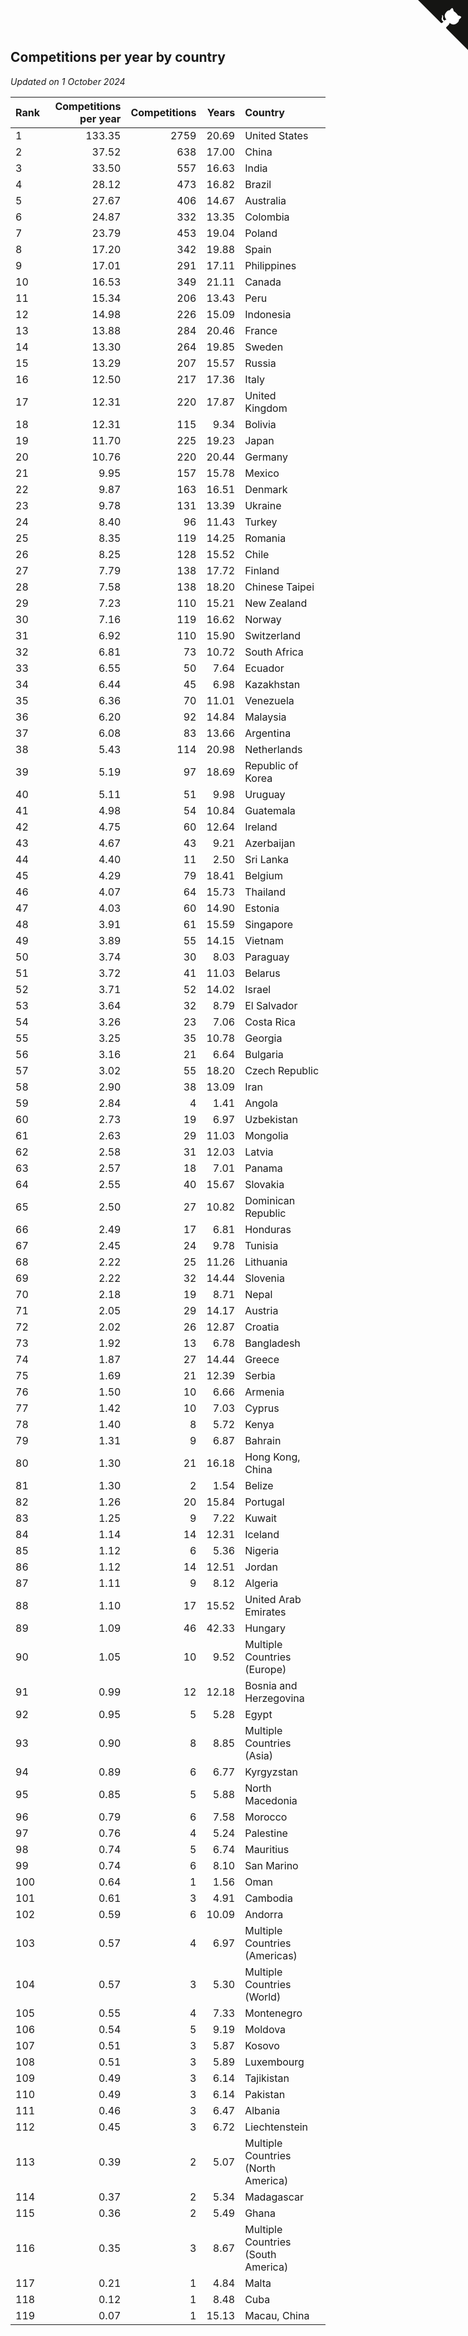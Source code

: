 ## Competitions per year by country

*Updated on  1 October 2024*

| Rank | Competitions per year | Competitions | Years | Country |
| :--- | ---: | ---: | ---: | :--- |
| 1 | 133.35 | 2759 | 20.69 | United States |
| 2 | 37.52 | 638 | 17.00 | China |
| 3 | 33.50 | 557 | 16.63 | India |
| 4 | 28.12 | 473 | 16.82 | Brazil |
| 5 | 27.67 | 406 | 14.67 | Australia |
| 6 | 24.87 | 332 | 13.35 | Colombia |
| 7 | 23.79 | 453 | 19.04 | Poland |
| 8 | 17.20 | 342 | 19.88 | Spain |
| 9 | 17.01 | 291 | 17.11 | Philippines |
| 10 | 16.53 | 349 | 21.11 | Canada |
| 11 | 15.34 | 206 | 13.43 | Peru |
| 12 | 14.98 | 226 | 15.09 | Indonesia |
| 13 | 13.88 | 284 | 20.46 | France |
| 14 | 13.30 | 264 | 19.85 | Sweden |
| 15 | 13.29 | 207 | 15.57 | Russia |
| 16 | 12.50 | 217 | 17.36 | Italy |
| 17 | 12.31 | 220 | 17.87 | United Kingdom |
| 18 | 12.31 | 115 | 9.34 | Bolivia |
| 19 | 11.70 | 225 | 19.23 | Japan |
| 20 | 10.76 | 220 | 20.44 | Germany |
| 21 | 9.95 | 157 | 15.78 | Mexico |
| 22 | 9.87 | 163 | 16.51 | Denmark |
| 23 | 9.78 | 131 | 13.39 | Ukraine |
| 24 | 8.40 | 96 | 11.43 | Turkey |
| 25 | 8.35 | 119 | 14.25 | Romania |
| 26 | 8.25 | 128 | 15.52 | Chile |
| 27 | 7.79 | 138 | 17.72 | Finland |
| 28 | 7.58 | 138 | 18.20 | Chinese Taipei |
| 29 | 7.23 | 110 | 15.21 | New Zealand |
| 30 | 7.16 | 119 | 16.62 | Norway |
| 31 | 6.92 | 110 | 15.90 | Switzerland |
| 32 | 6.81 | 73 | 10.72 | South Africa |
| 33 | 6.55 | 50 | 7.64 | Ecuador |
| 34 | 6.44 | 45 | 6.98 | Kazakhstan |
| 35 | 6.36 | 70 | 11.01 | Venezuela |
| 36 | 6.20 | 92 | 14.84 | Malaysia |
| 37 | 6.08 | 83 | 13.66 | Argentina |
| 38 | 5.43 | 114 | 20.98 | Netherlands |
| 39 | 5.19 | 97 | 18.69 | Republic of Korea |
| 40 | 5.11 | 51 | 9.98 | Uruguay |
| 41 | 4.98 | 54 | 10.84 | Guatemala |
| 42 | 4.75 | 60 | 12.64 | Ireland |
| 43 | 4.67 | 43 | 9.21 | Azerbaijan |
| 44 | 4.40 | 11 | 2.50 | Sri Lanka |
| 45 | 4.29 | 79 | 18.41 | Belgium |
| 46 | 4.07 | 64 | 15.73 | Thailand |
| 47 | 4.03 | 60 | 14.90 | Estonia |
| 48 | 3.91 | 61 | 15.59 | Singapore |
| 49 | 3.89 | 55 | 14.15 | Vietnam |
| 50 | 3.74 | 30 | 8.03 | Paraguay |
| 51 | 3.72 | 41 | 11.03 | Belarus |
| 52 | 3.71 | 52 | 14.02 | Israel |
| 53 | 3.64 | 32 | 8.79 | El Salvador |
| 54 | 3.26 | 23 | 7.06 | Costa Rica |
| 55 | 3.25 | 35 | 10.78 | Georgia |
| 56 | 3.16 | 21 | 6.64 | Bulgaria |
| 57 | 3.02 | 55 | 18.20 | Czech Republic |
| 58 | 2.90 | 38 | 13.09 | Iran |
| 59 | 2.84 | 4 | 1.41 | Angola |
| 60 | 2.73 | 19 | 6.97 | Uzbekistan |
| 61 | 2.63 | 29 | 11.03 | Mongolia |
| 62 | 2.58 | 31 | 12.03 | Latvia |
| 63 | 2.57 | 18 | 7.01 | Panama |
| 64 | 2.55 | 40 | 15.67 | Slovakia |
| 65 | 2.50 | 27 | 10.82 | Dominican Republic |
| 66 | 2.49 | 17 | 6.81 | Honduras |
| 67 | 2.45 | 24 | 9.78 | Tunisia |
| 68 | 2.22 | 25 | 11.26 | Lithuania |
| 69 | 2.22 | 32 | 14.44 | Slovenia |
| 70 | 2.18 | 19 | 8.71 | Nepal |
| 71 | 2.05 | 29 | 14.17 | Austria |
| 72 | 2.02 | 26 | 12.87 | Croatia |
| 73 | 1.92 | 13 | 6.78 | Bangladesh |
| 74 | 1.87 | 27 | 14.44 | Greece |
| 75 | 1.69 | 21 | 12.39 | Serbia |
| 76 | 1.50 | 10 | 6.66 | Armenia |
| 77 | 1.42 | 10 | 7.03 | Cyprus |
| 78 | 1.40 | 8 | 5.72 | Kenya |
| 79 | 1.31 | 9 | 6.87 | Bahrain |
| 80 | 1.30 | 21 | 16.18 | Hong Kong, China |
| 81 | 1.30 | 2 | 1.54 | Belize |
| 82 | 1.26 | 20 | 15.84 | Portugal |
| 83 | 1.25 | 9 | 7.22 | Kuwait |
| 84 | 1.14 | 14 | 12.31 | Iceland |
| 85 | 1.12 | 6 | 5.36 | Nigeria |
| 86 | 1.12 | 14 | 12.51 | Jordan |
| 87 | 1.11 | 9 | 8.12 | Algeria |
| 88 | 1.10 | 17 | 15.52 | United Arab Emirates |
| 89 | 1.09 | 46 | 42.33 | Hungary |
| 90 | 1.05 | 10 | 9.52 | Multiple Countries (Europe) |
| 91 | 0.99 | 12 | 12.18 | Bosnia and Herzegovina |
| 92 | 0.95 | 5 | 5.28 | Egypt |
| 93 | 0.90 | 8 | 8.85 | Multiple Countries (Asia) |
| 94 | 0.89 | 6 | 6.77 | Kyrgyzstan |
| 95 | 0.85 | 5 | 5.88 | North Macedonia |
| 96 | 0.79 | 6 | 7.58 | Morocco |
| 97 | 0.76 | 4 | 5.24 | Palestine |
| 98 | 0.74 | 5 | 6.74 | Mauritius |
| 99 | 0.74 | 6 | 8.10 | San Marino |
| 100 | 0.64 | 1 | 1.56 | Oman |
| 101 | 0.61 | 3 | 4.91 | Cambodia |
| 102 | 0.59 | 6 | 10.09 | Andorra |
| 103 | 0.57 | 4 | 6.97 | Multiple Countries (Americas) |
| 104 | 0.57 | 3 | 5.30 | Multiple Countries (World) |
| 105 | 0.55 | 4 | 7.33 | Montenegro |
| 106 | 0.54 | 5 | 9.19 | Moldova |
| 107 | 0.51 | 3 | 5.87 | Kosovo |
| 108 | 0.51 | 3 | 5.89 | Luxembourg |
| 109 | 0.49 | 3 | 6.14 | Tajikistan |
| 110 | 0.49 | 3 | 6.14 | Pakistan |
| 111 | 0.46 | 3 | 6.47 | Albania |
| 112 | 0.45 | 3 | 6.72 | Liechtenstein |
| 113 | 0.39 | 2 | 5.07 | Multiple Countries (North America) |
| 114 | 0.37 | 2 | 5.34 | Madagascar |
| 115 | 0.36 | 2 | 5.49 | Ghana |
| 116 | 0.35 | 3 | 8.67 | Multiple Countries (South America) |
| 117 | 0.21 | 1 | 4.84 | Malta |
| 118 | 0.12 | 1 | 8.48 | Cuba |
| 119 | 0.07 | 1 | 15.13 | Macau, China |


<a href="https://github.com/JustinTimeCuber/wca_statistics" class="github-corner" aria-label="View source on Github"><svg width="80" height="80" viewBox="0 0 250 250" style="fill:#151513; color:#fff; position: absolute; top: 0; border: 0; right: 0;" aria-hidden="true"><path d="M0,0 L115,115 L130,115 L142,142 L250,250 L250,0 Z"></path><path d="M128.3,109.0 C113.8,99.7 119.0,89.6 119.0,89.6 C122.0,82.7 120.5,78.6 120.5,78.6 C119.2,72.0 123.4,76.3 123.4,76.3 C127.3,80.9 125.5,87.3 125.5,87.3 C122.9,97.6 130.6,101.9 134.4,103.2" fill="currentColor" style="transform-origin: 130px 106px;" class="octo-arm"></path><path d="M115.0,115.0 C114.9,115.1 118.7,116.5 119.8,115.4 L133.7,101.6 C136.9,99.2 139.9,98.4 142.2,98.6 C133.8,88.0 127.5,74.4 143.8,58.0 C148.5,53.4 154.0,51.2 159.7,51.0 C160.3,49.4 163.2,43.6 171.4,40.1 C171.4,40.1 176.1,42.5 178.8,56.2 C183.1,58.6 187.2,61.8 190.9,65.4 C194.5,69.0 197.7,73.2 200.1,77.6 C213.8,80.2 216.3,84.9 216.3,84.9 C212.7,93.1 206.9,96.0 205.4,96.6 C205.1,102.4 203.0,107.8 198.3,112.5 C181.9,128.9 168.3,122.5 157.7,114.1 C157.9,116.9 156.7,120.9 152.7,124.9 L141.0,136.5 C139.8,137.7 141.6,141.9 141.8,141.8 Z" fill="currentColor" class="octo-body"></path></svg></a><style>.github-corner:hover .octo-arm{animation:octocat-wave 560ms ease-in-out}@keyframes octocat-wave{0%,100%{transform:rotate(0)}20%,60%{transform:rotate(-25deg)}40%,80%{transform:rotate(10deg)}}@media (max-width:500px){.github-corner:hover .octo-arm{animation:none}.github-corner .octo-arm{animation:octocat-wave 560ms ease-in-out}}</style>
